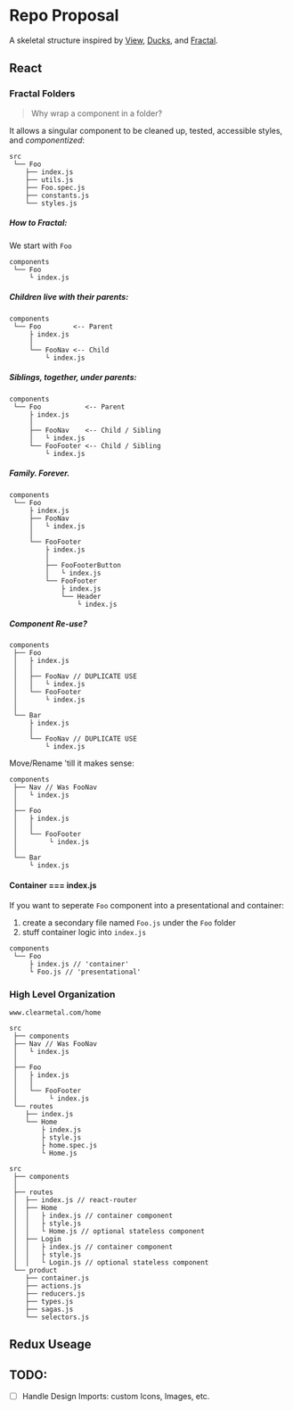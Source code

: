 # Repo Proposal

A skeletal structure inspired by [View](https://survivejs.com/react/advanced-techniques/structuring-react-projects/#directory-per-view), [Ducks](https://medium.freecodecamp.org/scaling-your-redux-app-with-ducks-6115955638be), and [Fractal](https://hackernoon.com/fractal-a-react-app-structure-for-infinite-scale-4dab943092af).

## React

### Fractal Folders

> Why wrap a component in a folder?

It allows a singular component to be cleaned up, tested, accessible styles, and _componentized_:

```
src
 └── Foo
    ├── index.js
    ├── utils.js
    ├── Foo.spec.js
    ├── constants.js
    └── styles.js
```

##### How to Fractal:

We start with `Foo`

```
components
 └── Foo
     └ index.js
```

##### Children live with their parents:

```
components
 └── Foo        <-- Parent
     ├ index.js
     │
     └── FooNav <-- Child
         └ index.js
```

##### Siblings, together, under parents:

```
components
 └── Foo           <-- Parent
     ├ index.js
     │
     ├── FooNav    <-- Child / Sibling
     │   └ index.js
     └── FooFooter <-- Child / Sibling
         └ index.js
```

##### Family. Forever.

```
components
 └── Foo
     ├ index.js
     ├── FooNav
     │   └ index.js
     │
     └── FooFooter
         ├ index.js
         │
         ├── FooFooterButton
         │   └ index.js
         └── FooFooter
             ├ index.js
             └── Header
                 └ index.js
```

##### Component Re-use?

```
components
 ├── Foo
 │   ├ index.js
 │   │
 │   ├── FooNav // DUPLICATE USE
 │   │   └ index.js
 │   └── FooFooter
 │       └ index.js
 │
 └── Bar
     ├ index.js
     │
     └── FooNav // DUPLICATE USE
         └ index.js
```

Move/Rename 'till it makes sense:

```
components
 ├── Nav // Was FooNav
 │   └ index.js
 │
 ├── Foo
 │   ├ index.js
 │   │
 │   └── FooFooter
 │        └ index.js
 │
 └── Bar
     └ index.js
```

#### Container === index.js

If you want to seperate `Foo` component into a presentational and container:

1. create a secondary file named `Foo.js` under the `Foo` folder
1. stuff container logic into `index.js`

```
components
 └── Foo
     ├ index.js // 'container'
     └ Foo.js // 'presentational'
```

### High Level Organization

```
www.clearmetal.com/home

src
 ├── components
 ├── Nav // Was FooNav
 │   └ index.js
 │
 ├── Foo
 │   ├ index.js
 │   │
 │   └── FooFooter
 │        └ index.js
 └── routes
    ├── index.js
    └── Home
        ├ index.js
        ├ style.js
        ├ home.spec.js
        └ Home.js
```

```
src
 ├── components
 │
 ├── routes
 │  ├── index.js // react-router
 │  ├── Home
 │  │   ├ index.js // container component
 │  │   ├ style.js
 │  │   └ Home.js // optional stateless component
 │  ├── Login
 │  │   ├ index.js // container component
 │  │   ├ style.js
 │  │   └ Login.js // optional stateless component
 └── product
    ├── container.js
    ├── actions.js
    ├── reducers.js
    ├── types.js
    ├── sagas.js
    └── selectors.js
```

## Redux Useage

## TODO:

- [ ] Handle Design Imports: custom Icons, Images, etc.
